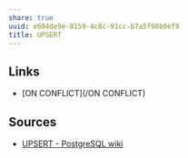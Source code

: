 ```yaml
---
share: true
uuid: e694de9e-8159-4c8c-91cc-b7a5f90b0ef9
title: UPSERT
---
```

## Links

* [ON CONFLICT](/ON CONFLICT)

## Sources

* [UPSERT - PostgreSQL wiki](https://wiki.postgresql.org/wiki/UPSERT)